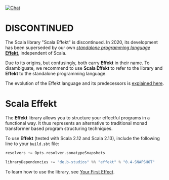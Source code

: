 [![Chat](https://badges.gitter.im/Join%20Chat.svg)](https://gitter.im/scala-effekt/scala-effekt)

# DISCONTINUED

The Scala library "Scala Effekt" is discontinued. In 2020, its development has been superseded by our own [_standalone programming language_ **Effekt**](https://effekt-lang.org/), independent of Scala.

Due to its origins, but confusingly, both carry **Effekt** in their name. To disambiguate, we recommend to use **Scala Effekt** to refer to the library and **Effekt** to the standalone programming language.

The evolution of the Effekt language and its predecessors is [explained here](https://effekt-lang.org/evolution).

# Scala Effekt
The **Effekt** library allows you to structure your effectful programs
in a functional way. It thus represents an alternative to traditional
monad transformer based program structuring techniques.

To use **Effekt** (tested with Scala 2.12 and Scala 2.13), include the
following line to your `build.sbt` file:

```scala
resolvers += Opts.resolver.sonatypeSnapshots

libraryDependencies += "de.b-studios" %% "effekt" % "0.4-SNAPSHOT"
```

To learn how to use the library, see [Your First Effect](http://b-studios.de/scala-effekt/guides/getting-started.html).
